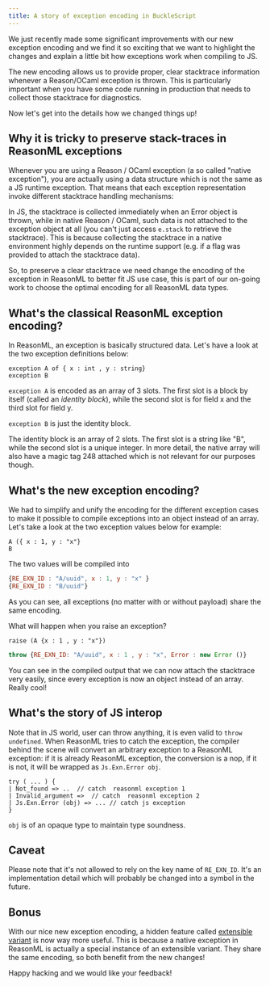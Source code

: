 ```yaml
---
title: A story of exception encoding in BuckleScript
---
```


We just recently made some significant improvements with our new exception encoding and we find it so exciting that we want to highlight the changes and explain a little bit how exceptions work when compiling to JS.

The new encoding allows us to provide proper, clear stacktrace information whenever a Reason/OCaml exception is thrown. This is particularly important when you have some code running in production that needs to collect those stacktrace for diagnostics.
 
Now let's get into the details how we changed things up!

## Why it is tricky to preserve stack-traces in ReasonML exceptions

Whenever you are using a Reason / OCaml exception (a so called "native exception"), you are actually using a data structure which is not the same as a JS runtime exception. That means that each exception representation invoke different stacktrace handling mechanisms:

In JS, the stacktrace is collected immediately when an Error object is thrown, while in native Reason / OCaml, such data is not attached to the exception object at all (you can't just access `e.stack` to retrieve the stacktrace). This is because collecting the stacktrace in a native environment highly depends on the runtime support (e.g. if a flag was provided to attach the stacktrace data).

So, to preserve a clear stacktrace we need change the encoding of the exception in ReasonML to better fit JS use case, this is part of our on-going work to choose the optimal encoding for all ReasonML data types.

## What's the classical ReasonML exception encoding?

In ReasonML, an exception is basically structured data. Let's have a look at the two exception definitions below:

```reasonml
exception A of { x : int , y : string}
exception B
```

`exception A` is encoded as an array of 3 slots. The first slot is a block by itself (called an *identity block*), while the second slot is for field x and the third slot for field y.

`exception B` is just the identity block.

The identity block is an array of 2 slots. The first slot is a string like "B", while the second slot is a unique integer. 
In more detail, the native array will also have a magic tag 248 attached which is not relevant for our purposes though.

## What's the new exception encoding?

We had to simplify and unify the encoding for the different exception cases to make it possible to compile exceptions into an object instead of an array. Let's take a look at the two exception values below for example:

```reasonml
A ({ x : 1, y : "x"}
B
```

The two values will be compiled into

```js
{RE_EXN_ID : "A/uuid", x : 1, y : "x" }
{RE_EXN_ID : "B/uuid"}
```
As you can see, all exceptions (no matter with or without payload) share the same encoding.

What will happen when you raise an exception?

```reasonml
raise (A {x : 1 , y : "x"})
````


```js
throw {RE_EXN_ID: "A/uuid", x : 1 , y : "x", Error : new Error ()}
```

You can see in the compiled output that we can now attach the stacktrace very easily, since every exception is now an object instead of an array. Really cool!

## What's the story of JS interop

Note that in JS world, user can throw anything, it is even valid to `throw undefined`. When ReasonML tries to catch the exception, the compiler behind the scene will convert an arbitrary exception to a ReasonML exception: if it is already ReasonML exception, the conversion is a nop, if it is not, it will be wrapped as `Js.Exn.Error obj`.

```reasonml
try ( ... ) {
| Not_found => ..  // catch  reasonml exception 1 
| Invalid_argument =>  // catch  reasonml exception 2
| Js.Exn.Error (obj) => ... // catch js exception
}
```

`obj` is of an opaque type to maintain type soundness.

## Caveat

Please note that it's not allowed to rely on the key name of `RE_EXN_ID`. It's an implementation detail which will probably be changed into a symbol in the future.

## Bonus

With our nice new exception encoding, a hidden feature called [extensible variant](https://caml.inria.fr/pub/docs/manual-ocaml/extensiblevariants.html) is now way more useful. This  is because a native exception in ReasonML is actually a special instance of an extensible variant. They share the same encoding, so both benefit from the new changes!

Happy hacking and we would like your feedback!
